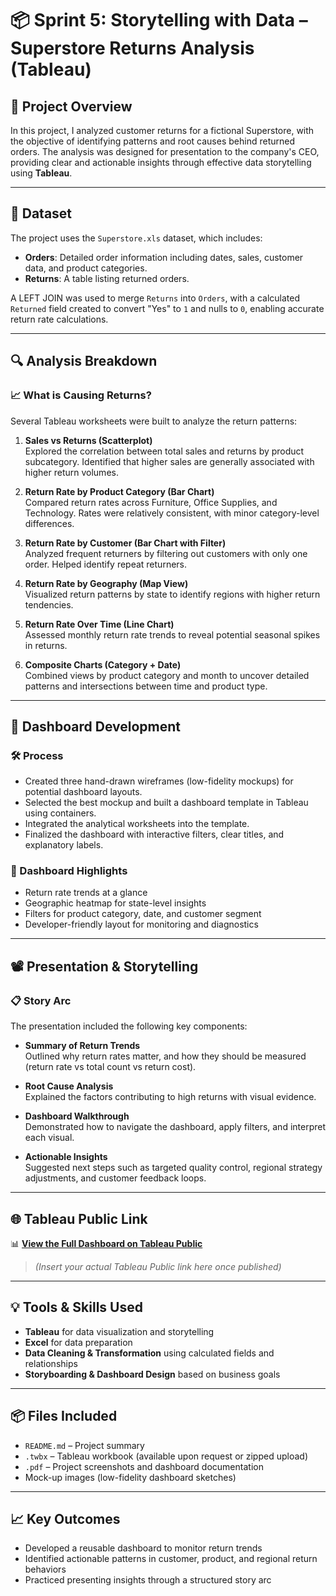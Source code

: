 # 📦 Sprint 5: Storytelling with Data – Superstore Returns Analysis (Tableau)

## 📝 Project Overview

In this project, I analyzed customer returns for a fictional Superstore, with the objective of identifying patterns and root causes behind returned orders. The analysis was designed for presentation to the company's CEO, providing clear and actionable insights through effective data storytelling using **Tableau**.

---

## 📂 Dataset

The project uses the `Superstore.xls` dataset, which includes:

- **Orders**: Detailed order information including dates, sales, customer data, and product categories.
- **Returns**: A table listing returned orders.

A LEFT JOIN was used to merge `Returns` into `Orders`, with a calculated `Returned` field created to convert "Yes" to `1` and nulls to `0`, enabling accurate return rate calculations.

---

## 🔍 Analysis Breakdown

### 📈 What is Causing Returns?

Several Tableau worksheets were built to analyze the return patterns:

1. **Sales vs Returns (Scatterplot)**  
   Explored the correlation between total sales and returns by product subcategory. Identified that higher sales are generally associated with higher return volumes.

2. **Return Rate by Product Category (Bar Chart)**  
   Compared return rates across Furniture, Office Supplies, and Technology. Rates were relatively consistent, with minor category-level differences.

3. **Return Rate by Customer (Bar Chart with Filter)**  
   Analyzed frequent returners by filtering out customers with only one order. Helped identify repeat returners.

4. **Return Rate by Geography (Map View)**  
   Visualized return patterns by state to identify regions with higher return tendencies.

5. **Return Rate Over Time (Line Chart)**  
   Assessed monthly return rate trends to reveal potential seasonal spikes in returns.

6. **Composite Charts (Category + Date)**  
   Combined views by product category and month to uncover detailed patterns and intersections between time and product type.

---

## 🧭 Dashboard Development

### 🛠️ Process

- Created three hand-drawn wireframes (low-fidelity mockups) for potential dashboard layouts.
- Selected the best mockup and built a dashboard template in Tableau using containers.
- Integrated the analytical worksheets into the template.
- Finalized the dashboard with interactive filters, clear titles, and explanatory labels.

### 📌 Dashboard Highlights

- Return rate trends at a glance
- Geographic heatmap for state-level insights
- Filters for product category, date, and customer segment
- Developer-friendly layout for monitoring and diagnostics

---

## 📽️ Presentation & Storytelling

### 📋 Story Arc

The presentation included the following key components:

- **Summary of Return Trends**  
  Outlined why return rates matter, and how they should be measured (return rate vs total count vs return cost).

- **Root Cause Analysis**  
  Explained the factors contributing to high returns with visual evidence.

- **Dashboard Walkthrough**  
  Demonstrated how to navigate the dashboard, apply filters, and interpret each visual.

- **Actionable Insights**  
  Suggested next steps such as targeted quality control, regional strategy adjustments, and customer feedback loops.

---

## 🌐 Tableau Public Link

📊 **[View the Full Dashboard on Tableau Public](#)**  
> _(*Insert your actual Tableau Public link here once published*)_

---

## 💡 Tools & Skills Used

- **Tableau** for data visualization and storytelling  
- **Excel** for data preparation  
- **Data Cleaning & Transformation** using calculated fields and relationships  
- **Storyboarding & Dashboard Design** based on business goals

---

## 📦 Files Included

- `README.md` – Project summary  
- `.twbx` – Tableau workbook (available upon request or zipped upload)  
- `.pdf` – Project screenshots and dashboard documentation  
- Mock-up images (low-fidelity dashboard sketches)

---

## 📈 Key Outcomes

- Developed a reusable dashboard to monitor return trends
- Identified actionable patterns in customer, product, and regional return behaviors
- Practiced presenting insights through a structured story arc





